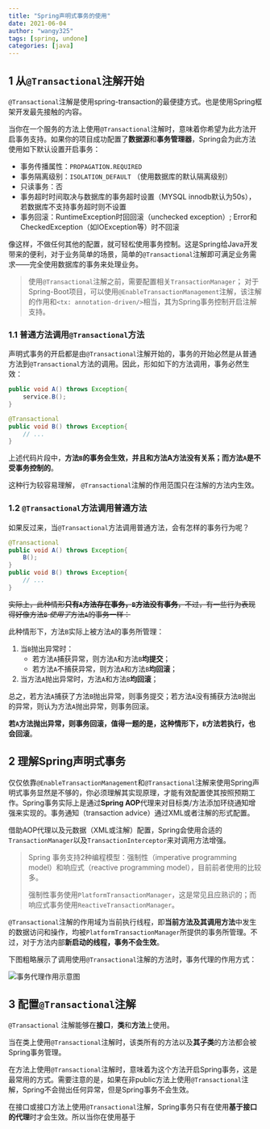 ```yaml
---
title: "Spring声明式事务的使用"
date: 2021-06-04
author: "wangy325"
tags: [spring, undone]
categories: [java]
---
```


##  1 从`@Transactional`注解开始

`@Transactional`注解是使用spring-transaction的最便捷方式。也是使用Spring框架开发最先接触的内容。

当你在一个服务的方法上使用`@Transactional`注解时，意味着你希望为此方法开启事务支持。如果你的项目成功配置了**数据源**和**事务管理器**，Spring会为此方法使用如下默认设置开启事务：

<!--more-->

- 事务传播属性：`PROPAGATION.REQUIRED`
- 事务隔离级别：`ISOLATION_DEFAULT` （使用数据库的默认隔离级别）
- 只读事务：否
- 事务超时时间取决与数据库的事务超时设置（MYSQL innodb默认为50s），若数据库不支持事务超时则不设置
- 事务回滚：RuntimeException时回回滚（unchecked exception）; Error和CheckedException（如IOException等）时不回滚

像这样，不做任何其他的配置，就可轻松使用事务控制。这是Spring给Java开发带来的便利，对于业务简单的场景，简单的`@Transactional`注解即可满足业务需求——完全使用数据库的事务来处理业务。

> 使用`@Transactional`注解之前，需要配置相关`TransactionManager`；
> 对于Spring-Boot项目，可以使用`@EnableTransactionManagement`注解，该注解的作用和`<tx: annotation-driven/>`相当，其为Spring事务控制开启注解支持。

### 1.1 普通方法调用`@Transactional`方法

声明式事务的开启都是由`@Transactional`注解开始的，事务的开始必然是从普通方法到`@Transactional`方法的调用。因此，形如如下的方法调用，事务必然生效：

```Java
public void A() throws Exception{
    service.B();
}

@Transactional
public void B() throws Exception{
    // ...
}
```

上述代码片段中，**方法`B`的事务会生效，并且和方法A方法没有关系；而方法`A`是不受事务控制的**。

这种行为较容易理解， `@Transactional`注解的作用范围只在注解的方法内生效。

### 1.2 `@Transactional`方法调用普通方法

如果反过来，当`@Transactional`方法调用普通方法，会有怎样的事务行为呢？

```Java
@Transactional
public void A() throws Exception{
    B();
}
public void B() throws Exception{
    // ...
}
```

~~实际上，此种情形**只有`A`方法存在事务，`B`方法没有事务**，不过，有一些行为表现得好像方法`B` *使用了*方法`A`的事务一样：~~

此种情形下，方法`B`实际上被方法`A`的事务所管理：

1. 当`B`抛出异常时：
    - 若方法`A`捕获异常，则方法`A`和方法`B`**均提交**；
    - 若方法`A`不捕获异常，则方法`A`和方法`B`**均回滚**；
2. 当方法`A`抛出异常时，方法`A`和方法`B`**均回滚**；

总之，若方法`A`捕获了方法`B`抛出异常，则事务提交；若方法`A`没有捕获方法`B`抛出的异常，则认为方法`A`抛出异常，则事务回滚。

**若`A`方法抛出异常，则事务回滚，值得一题的是，这种情形下，`B`方法若执行，也会回滚**。

## 2 理解Spring声明式事务

仅仅依靠`@EnableTransactionManagement`和`@Transactional`注解来使用Spring声明式事务显然是不够的，你必须理解其实现原理，才能有效配置使其按照预期工作。Spring事务实际上是通过**Spring AOP**代理来对目标类/方法添加环绕通知增强来实现的。事务通知（transaction advice）通过XML或者注解的形式配置。

借助AOP代理以及元数据（XML或注解）配置，Spring会使用合适的`TransactionManager`以及`TransactionInterceptor`来对调用方法增强。

> Spring 事务支持2种编程模型：强制性（imperative programming model）和响应式（reactive programming model），目前前者使用的比较多。
>
> 强制性事务使用`PlatformTransactionManager`，这是常见且应熟识的；而响应式事务使用`ReactiveTransactionManager`。

`@Transactional`注解的作用域为当前执行线程，即**当前方法及其调用方法**中发生的数据访问和操作，均被`PlatformTransactionManager`所提供的事务所管理。不过，对于方法内部**新启动的线程，事务不会生效**。

下图粗略展示了调用使用`@Transactional`注解的方法时，事务代理的作用方式：

![事务代理作用示意图](/img/transaction_work_flow.png)

## 3 配置`@Transactional`注解

`@Transactional` 注解能够在**接口**，**类**和**方法**上使用。

当在类上使用`@Transactional`注解时，该类所有的方法以及**其子类**的方法都会被Spring事务管理。

在方法上使用`@Transactional`注解时，意味着为这个方法开启Spring事务，这是最常用的方式。需要注意的是，如果在非public方法上使用`@Transactional`注解，Spring不会抛出任何异常，但是Spring事务不会生效。

在接口或接口方法上使用`@Transactional`注解，Spring事务只有在使用**基于接口的代理**时才会生效。所以当你在使用基于
